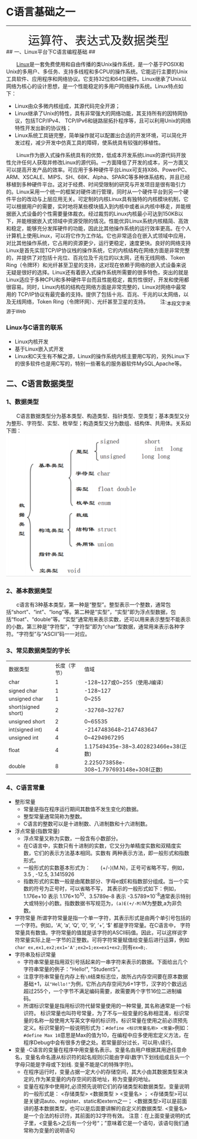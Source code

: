 # C语言基础之一 #
---
<center><font size=6 face=黑体>运算符、表达式及数据类型</font></center>
## 一、Linux平台下C语言编程基础 ##

&emsp;&emsp;[Linux](https://baike.baidu.com/item/linux/27050?fr=aladdin)是一套免费使用和自由传播的类Unix操作系统，是一个基于POSIX和Unix的多用户、多任务、支持多线程和多CPU的操作系统。它能运行主要的Unix工具软件、应用程序和网络协议。它支持32位和64位硬件。Linux继承了Unix以网络为核心的设计思想，是一个性能稳定的多用户网络操作系统。Linux特点如下：
- Linux由众多微内核组成，其源代码完全开源；
- Linux继承了Unix的特性，具有非常强大的网络功能，其支持所有的因特网协议，包括TCP/IPv4、 TCP/IPv6和链路层拓扑程序等，且可以利用Unix的网络特性开发出新的协议栈；
- Linux系统工具链完整，简单操作就可以配置出合适的开发环境，可以简化开发过程，减少开发中仿真工具的障碍，使系统具有较强的移植性。

&emsp;&emsp;Linux作为嵌入式操作系统具有的优势，低成本开发系统Linux的源代码开放性允许任何人获取并修改Linux的源代码。一方面降低了开发的成本，另一方面又可以提高开发产品的效率。可应用于多种硬件平台Linux可支持X86、PowerPC、ARM、XSCALE、MIPS、SH、68K、Alpha、SPARC等多种体系结构，并且已经移植到多种硬件平台。这对于经费、时间受限制的研究与开发项目是很有吸引力的。Linux采用一个统一的框架对硬件进行管理，同时从一个硬件平台到另一个硬件平台的改动与上层应用无关。可定制的内核Linux具有独特的内核模块机制，它可以根据用户的需要，实时地将某些模块插入到内核中或者从内核中移走，并能根据嵌入式设备的个性需要量体裁衣。经过裁剪的Linux内核最小可达到150KB以下，并能根据嵌入式领域中资源受限的情况。性能优异Linux系统内核精简、高效和稳定，能够充分发挥硬件的功能，因此比其他操作系统的运行效率更高。在个人计算机上使用Linux，可以将它作为工作站。它也非常适合在嵌入式领域中应用，对比其他操作系统，它占用的资源更少，运行更稳定，速度更快。良好的网络支持Linux是首先实现TCP/IP协议栈的操作系统，它的内核结构在网络方面是非常完整的，并提供了对包括十兆位、百兆位及千兆位的以太网，还有无线网络、Token Ring（令牌环）和光纤甚至卫星的支持，这对现在依赖于网络的嵌入式设备来说无疑是很好的选择。Linux还有着嵌入式操作系统所需要的很多特色，突出的就是Linux适应于多种CPU和多种硬件平台而且性能稳定，裁剪性很好，开发和使用都很容易。同时，Linux内核的结构在网络方面是非常完整的，Linux对网络中最常用的 TCP/IP协议有最完备的支持。提供了包括十兆、百兆、千兆的以太网络，以及无线网络，Token Ring（令牌环网）、光纤甚至卫星的支持。
&emsp;&emsp;<font face=黑体>注:</font><sub><font size=2>本段文字来源于Web</font></sub>
### Linux与C语言的联系 ###
- Linux内核开发
- 基于Linux嵌入式开发
- Linux和C天生有不解之源，Linux的操作系统内核主要用C写的，另外Linux下的很多软件也是用C写的，特别一些著名的服务器软件MySQL,Apache等。
## 二、C语言数据类型 ##
### 1、数据类型 ###
&emsp;&emsp;C语言数据类型分为基本类型、构造类型、指针类型、空类型；基本类型又分为整形、字符型、实型、枚举型；构造类型又分为数组、结构体、共用体。关系如下图：
![C语言数据类型](https://github.com/dundunqaq/ong11.github.com/blob/master/photo/C%E8%AF%AD%E8%A8%80%E5%9F%BA%E7%A1%80/C%E8%AF%AD%E8%A8%80DataType.png)
### 2、基本数据类型 ###
&emsp;&emsp;c语言有3种基本类型，第一种是“整型”。整型表示一个整数，通常包括“short”、“int”、“long”等。第二种是“实型”，“实型”即为浮点型数据，包括“float”、“double”等。“实型”通常用来表示实数，还可以用来表示整型不能表示的小数。第三种是“字符型”，“字符型”即为“char”型数据，通常用来表示各种字符。“字符型”与“ASCII”码一一对应。
### 3、常见数据类型的字长 ###
|          |              |                              |
| -------- | ------------ | ---------------------------- |
| 数据类型 | 长度（字节） | 值域                         |
| char     | 1            | -128~127或0~255（使用J编译） |
| signed char | 1 | -128~127 |
| unsigned char | 1 | 0~255 |
| short(signed short) | 2 | -32768~32767 |
| unsigned short | 2 | 0~65535 |
| int(signed int) | 4 | -2147483648~2147483647 |
| unsigned int | 4 | 0~4294967295 |
| float | 4 | 1.17549435e-38~3.402823466e+38(正数) |
| double | 8 | 2.225073858e-308~1.797693148e+308(正数) |
### 4、C语言常量 ###
- 整形常量
    - 常量是指在程序运行期间其数值不发生变化的数据。
    - 整型常量通常简称为整数。
   -  C语言的整数可以是十进制数、八进制数和十六进制数。
- 浮点常量(指数常量)
    - 浮点常量又称为实数，一般含有小数部分。
    - 在C语言中，实数只有十进制的实数，它又分为单精度实数和双精度实数，它们的表示方法基本相同。实数有   两种表示方法，即一般形式和指数形式。
    - 一般形式的实数基本形式为：&emsp;&emsp;(+/-)(M.N)，正号可省略不写，例如， 3.5 , -12.5,         3.1415926
    - 指数形式的实数一般是由尾数部分、字母e或E和指数部分组成。当一个实数的符号为正号时，可以省略不写，  其表示的一般形式如下：例如，1.176e+10 表示 1.176×10<sup>10</sup>、3.5789e-8 表示             -3.5789×10<sup>-8</sup>通常表示特别大或特别小的数。指数数据书写规范为，`(a)E(+/-M)`M为整数,a为非负数。
- 字符常量
    所谓字符常量是指一个单一字符，其表示形式是由两个单引号包括的一个字符。例如，‘A’, ‘a’, ‘Q’, ‘0’, ‘9’, ‘+’, ‘$’ 都是字符常量。在C语言中， 字符常量具有数值。字符常量的值就是该字符的ASCII码值。因此，可以这样说字符常量实际上是一字节的正整数。可将字符常量赋值给变量后进行运算，例如`char ex,ex1,ex2;ex1='A';ex2=1;ex=ex1+ex2;`则有`ex=B;`.
- 字符串及标识常量
    - 字符串常量是指用双引号括起来的一串字符来表示的数据。下面给出几个字符串常量的例子："Hello!", "StudentS"。
    - 注意字符串常量在内存上有`\0`结束标志位，故所占内存空间要在原本数据基础+1，以`"Hello!"`为例，它所占内存空间为6+1字节，汉字的个数远远超过255个，一个字节不满足编码需要，故需要两个字节16位二进制编码。
    - 所谓标识常量是指用标识符代替常量使用的一种常量, 其名称通常是一个标识符。
    标识常量也叫符号常量，为了不与一般变量的名称相混淆，标识常量的名称一般使用大写英文字母的标识符。标识常量在使用之前必须预先定义。标识常量的一般说明形式为：`#define <标识常量名称> <常量>`例如：`#define Max 10`意思是Max的值为10，在编程中应多使用宏定义方法，在程序Debug中会有很多方便之处。若常量部分过长，可以用`\`续行。
- 变量
    -C语言的变量在程序中用变量名表示。变量名由用户根据其用途任意命名，变量名命名遵从标识符的起名规则(只能由字母\数字\下划线组成且头一个字母只能是字母或下划线. 变量不能是C的特殊字符)。
    - 在程序运行时，变量占据一定大小的存储空间，其大小由其数据类型来决定的,作为某变量的内存空间的首地址，称为变量的地址。
    - 变量在程序中使用时,必须预先说明它们的存储类型和数据类型。变量说明的一般形式是：
    <存储类型> <数据类型 > <变量名> ；
    <存储类型>可以是关键词auto、register、static和extern之一；
    <数据类型>可以是前面讲的基本数据类型，也可以是后面要讲解的自定义的数据类型.
    <变量名>是一个合法的标识符，其前面的32字符有效。 
    注意：在上面变量说明的式子里，<变量名>之后有一个分号“；”意味着它是一个语句，该语句我们通常称为变量的说明语句
